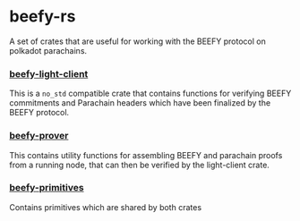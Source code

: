 #  beefy-rs

A set of crates that are useful for working with the BEEFY protocol on polkadot parachains.

###     [beefy-light-client](./src/lib.rs)

This is a `no_std` compatible crate that contains functions for verifying BEEFY commitments and Parachain headers which have been finalized by the BEEFY protocol.

###     [beefy-prover](./prover/src/lib.rs)
This contains utility functions for assembling BEEFY and parachain proofs from a running node, that can then be verified by the light-client crate.

###     [beefy-primitives](./primitives/src/lib.rs)

Contains primitives which are shared by both crates